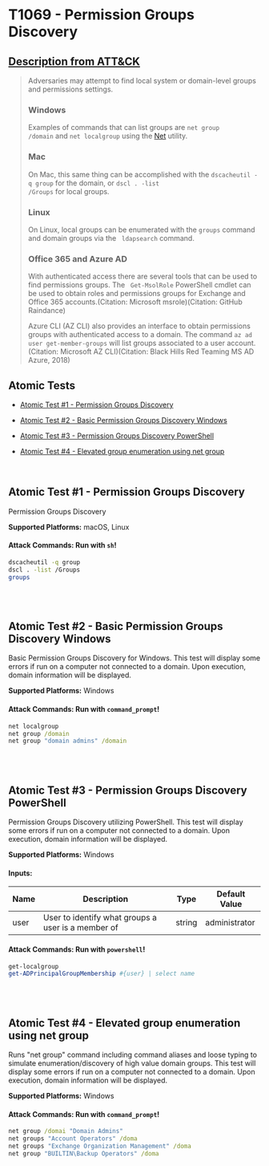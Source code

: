 # T1069 - Permission Groups Discovery

## [Description from ATT&CK](https://attack.mitre.org/wiki/Technique/T1069)

<blockquote>Adversaries may attempt to find local system or domain-level groups and permissions settings. 

### Windows

Examples of commands that can list groups are <code>net group /domain</code> and <code>net localgroup</code> using
the [Net](https://attack.mitre.org/software/S0039) utility.

### Mac

On Mac, this same thing can be accomplished with the <code>dscacheutil -q group</code> for the domain, or <code>dscl .
-list /Groups</code> for local groups.

### Linux

On Linux, local groups can be enumerated with the <code>groups</code> command and domain groups via the <code>
ldapsearch</code> command.

### Office 365 and Azure AD

With authenticated access there are several tools that can be used to find permissions groups. The <code>
Get-MsolRole</code> PowerShell cmdlet can be used to obtain roles and permissions groups for Exchange and Office 365
accounts.(Citation: Microsoft msrole)(Citation: GitHub Raindance)

Azure CLI (AZ CLI) also provides an interface to obtain permissions groups with authenticated access to a domain. The
command <code>az ad user get-member-groups</code> will list groups associated to a user account.(Citation: Microsoft AZ
CLI)(Citation: Black Hills Red Teaming MS AD Azure, 2018)</blockquote>

## Atomic Tests

- [Atomic Test #1 - Permission Groups Discovery](#atomic-test-1---permission-groups-discovery)

- [Atomic Test #2 - Basic Permission Groups Discovery Windows](#atomic-test-2---basic-permission-groups-discovery-windows)

- [Atomic Test #3 - Permission Groups Discovery PowerShell](#atomic-test-3---permission-groups-discovery-powershell)

- [Atomic Test #4 - Elevated group enumeration using net group](#atomic-test-4---elevated-group-enumeration-using-net-group)

<br/>

## Atomic Test #1 - Permission Groups Discovery

Permission Groups Discovery

**Supported Platforms:** macOS, Linux

#### Attack Commands: Run with `sh`!

```sh
dscacheutil -q group
dscl . -list /Groups
groups
```

<br/>
<br/>

## Atomic Test #2 - Basic Permission Groups Discovery Windows

Basic Permission Groups Discovery for Windows. This test will display some errors if run on a computer not connected to
a domain. Upon execution, domain
information will be displayed.

**Supported Platforms:** Windows

#### Attack Commands: Run with `command_prompt`!

```cmd
net localgroup
net group /domain
net group "domain admins" /domain
```

<br/>
<br/>

## Atomic Test #3 - Permission Groups Discovery PowerShell

Permission Groups Discovery utilizing PowerShell. This test will display some errors if run on a computer not connected
to a domain. Upon execution, domain
information will be displayed.

**Supported Platforms:** Windows

#### Inputs:

| Name | Description | Type | Default Value | 
|------|-------------|------|---------------|
| user | User to identify what groups a user is a member of | string | administrator|

#### Attack Commands: Run with `powershell`!

```powershell
get-localgroup
get-ADPrincipalGroupMembership #{user} | select name
```

<br/>
<br/>

## Atomic Test #4 - Elevated group enumeration using net group

Runs "net group" command including command aliases and loose typing to simulate enumeration/discovery of high value
domain groups. This
test will display some errors if run on a computer not connected to a domain. Upon execution, domain information will be
displayed.

**Supported Platforms:** Windows

#### Attack Commands: Run with `command_prompt`!

```cmd
net group /domai "Domain Admins"
net groups "Account Operators" /doma
net groups "Exchange Organization Management" /doma
net group "BUILTIN\Backup Operators" /doma
```

<br/>

